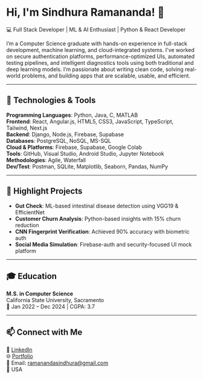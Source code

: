 # Hi, I'm Sindhura Ramananda! 👋  
💻 Full Stack Developer | ML & AI Enthusiast | Python & React Developer

I’m a Computer Science graduate with hands-on experience in full-stack development, machine learning, and cloud-integrated systems. I've worked on secure authentication platforms, performance-optimized UIs, automated testing pipelines, and intelligent diagnostics tools using both traditional and deep learning models. I’m passionate about writing clean code, solving real-world problems, and building apps that are scalable, usable, and efficient.

---

## 🔧 Technologies & Tools

**Programming Languages**: Python, Java, C, MATLAB  
**Frontend**: React, Angular.js, HTML5, CSS3, JavaScript, TypeScript, Tailwind, Next.js  
**Backend**: Django, Node.js, Firebase, Supabase  
**Databases**: PostgreSQL, NoSQL, MS-SQL  
**Cloud & Platforms**: Firebase, Supabase, Google Colab  
**Tools**: GitHub, Visual Studio, Android Studio, Jupyter Notebook  
**Methodologies**: Agile, Waterfall  
**Dev/Test**: Postman, SQLite, Matplotlib, Seaborn, Pandas, NumPy

---

## 🚀 Highlight Projects

- **Gut Check**: ML-based intestinal disease detection using VGG19 & EfficientNet  
- **Customer Churn Analysis**: Python-based insights with 15% churn reduction  
- **CNN Fingerprint Verification**: Achieved 90% accuracy with biometric auth  
- **Social Media Simulation**: Firebase-auth and security-focused UI mock platform  

---

## 🎓 Education

**M.S. in Computer Science**  
California State University, Sacramento  
📍 Jan 2022 – Dec 2024 | CGPA: 3.7

---

## 📫 Connect with Me

🔗 [LinkedIn](https://www.linkedin.com/in/sindhura-ramananda-6bb8191a0/)  
🌐 [Portfolio](https://sites.google.com/view/ramanandasindhura/home)  
📩 Email: ramanandasindhura@gmail.com  
📍 USA
 
